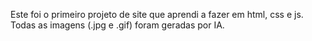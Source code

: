 Este foi o primeiro projeto de site que aprendi a fazer em html, css e js.
Todas as imagens (.jpg e .gif) foram geradas por IA.
